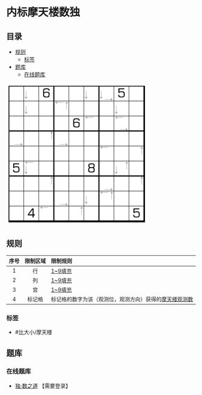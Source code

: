 # 内标摩天楼数独
<!-- START doctoc generated TOC please keep comment here to allow auto update -->
<!-- DON'T EDIT THIS SECTION, INSTEAD RE-RUN doctoc TO UPDATE -->
## 目录

- [规则](#%E8%A7%84%E5%88%99)
  - [标签](#%E6%A0%87%E7%AD%BE)
- [题库](#%E9%A2%98%E5%BA%93)
  - [在线题库](#%E5%9C%A8%E7%BA%BF%E9%A2%98%E5%BA%93)

<!-- END doctoc generated TOC please keep comment here to allow auto update -->

![题](../../../images/sudoku/内标摩天楼数独.png)

## 规则

| 序号  | 限制区域 | 限制规则                          |
|:---:|:----:|:------------------------------|
|  1  |  行   | [1~9填充]                       |
|  2  |  列   | [1~9填充]                       |
|  3  |  宫   | [1~9填充]                       |
|  4  | 标记格  | 标记格的数字为该（观测位，观测方向）获得的[摩天楼观测数] |

### 标签

- #比大小/摩天楼

## 题库

### 在线题库

- [独·数之道](http://www.sudokufans.org.cn/lx/game.index.php?type=hmt) 【需要登录】

[1~9填充]: ../../../rules.md#1to9填充
[摩天楼观测数]: ../../../rules.md#摩天楼观测数
